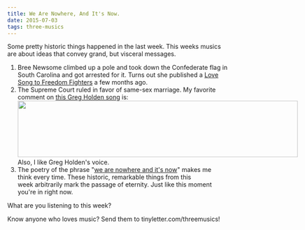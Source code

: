 ```yaml
---
title: We Are Nowhere, And It's Now.
date: 2015-07-03
tags: three-musics
---
```


Some pretty historic things happened in the last week. This weeks musics are about ideas that convey grand, but visceral messages.

1. Bree Newsome climbed up a pole and took down the Confederate flag in South Carolina and got arrested for it. Turns out she published a <a href="https://soundcloud.com/breenewsome/staystrong">Love Song to Freedom Fighters</a> a few months ago.
1. The Supreme Court ruled in favor of same-sex marriage. My favorite comment on <a href="https://www.youtube.com/watch?v=NDXo9Fra5ew">this Greg Holden song</a> is: <a href="https://www.youtube.com/watch?v=NDXo9Fra5ew" target="_blank"><img class="tl-email-image" data-id="286445" height="129" src="https://gallery.tinyletterapp.com/2b9ddbe5bcd443ed550266ef508a378df7927a70/images/7b5c6c0d-694f-403c-b1d4-081d016f8a2d.png" style="width: 640px; max-width: 640px;" width="640"></a> Also, I like Greg Holden's voice.
1. The poetry of the phrase "<a href="https://www.youtube.com/watch?v=iZc2ylAwRf8">we are nowhere and it's now</a>" makes me think every time. These historic, remarkable things from this week arbitrarily mark the passage of eternity. Just like this moment you're in right now.

What are you listening to this week?

Know anyone who loves music? Send them to tinyletter.com/threemusics!
